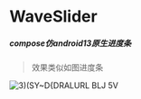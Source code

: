 # WaveSlider
##### compose仿android13原生进度条  
> 效果类似如图进度条
>  
![3)(SY~D{DRALURL BLJ 5V](https://user-images.githubusercontent.com/75871375/216008094-706e92db-8f72-4cc5-bf04-302fc69e13f1.jpg)
